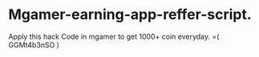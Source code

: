 # Mgamer-earning-app-reffer-script.
 Apply this hack Code in mgamer to get 1000+ coin everyday. =( GGMt4b3nSO )
